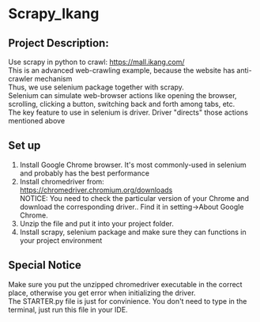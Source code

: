 # Scrapy_Ikang
## Project Description:
Use scrapy in python to crawl: https://mall.ikang.com/ <br />
This is an advanced web-crawling example, because the website has anti-crawler mechanism <br />
Thus, we use selenium package together with scrapy. <br />
Selenium can simulate web-browser actions like opening the browser, scrolling, clicking a button, switching back and forth among tabs, etc. <br />
The key feature to use in selenium is driver. Driver "directs" those actions mentioned above <br />

## Set up
1) Install Google Chrome browser. It's most commonly-used in selenium and probably has the best performance <br />
2) Install chromedriver from: https://chromedriver.chromium.org/downloads <br />
NOTICE: You need to check the particular version of your Chrome and download the corresponding driver.. Find it in setting->About Google Chrome. <br />
3) Unzip the file and put it into your project folder. <br />
4) Install scrapy, selenium package and make sure they can functions in your project environment <br />

## Special Notice
Make sure you put the unzipped chromedriver executable in the correct place, otherwise you get error when initializing the driver. <br />
The STARTER.py file is just for convinience. You don't need to type in the terminal, just run this file in your IDE. <br />
